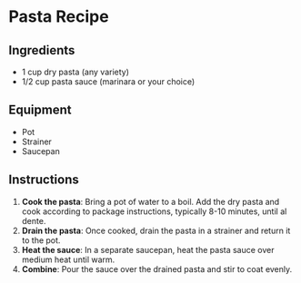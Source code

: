 # Pasta Recipe  

## Ingredients  
- 1 cup dry pasta (any variety)  
- 1/2 cup pasta sauce (marinara or your choice)  

## Equipment  
- Pot  
- Strainer  
- Saucepan  

## Instructions  
1. **Cook the pasta**: Bring a pot of water to a boil. Add the dry pasta and cook according to package instructions, typically 8-10 minutes, until al dente.  
2. **Drain the pasta**: Once cooked, drain the pasta in a strainer and return it to the pot.  
3. **Heat the sauce**: In a separate saucepan, heat the pasta sauce over medium heat until warm.  
4. **Combine**: Pour the sauce over the drained pasta and stir to coat evenly.